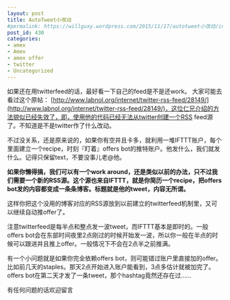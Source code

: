 ```yaml
---
layout: post
title: AutoTweet小改动
#permalink: https://willguxy.wordpress.com/2015/11/17/autotweet小改动/index.html
post_id: 430
categories: 
- amex
- Amex
- amex offer
- twitter
- Uncategorized
---
```


如果还在用twitterfeed的话，最好看一下自己的feed是不是还work。 大家可能去看过这个原帖：
[http://www.labnol.org/internet/twitter-rss-feed/28149/](http://www.labnol.org/internet/twitter-rss-feed/28149/)，这位仁兄介绍的方法貌似已经失效了，即，使用他的代码已经无法从twitter创建一个RSS feed源了。不知道是不是twitter作了什么改动。


不过没关系，还是原来说的，如果你有空并且卡多，就利用一堆IFTTT账户，每个里面建立一个recipe，时刻『盯着』offers bot的推特账户。他发什么，我们就发什么。记得只保留text，不要没事儿老@他。


**如果你懒得搞，我们可以有一个work around，还是类似以前的办法，只不过我们需要一个新的RSS源。这个源也来自IFTTT，就是你简历一个recipe，把offers bot发的内容都变成一条条博客。标题就是他的tweet，内容无所谓。**


这样你把这个没用的博客对应的RSS源放到以前建立的twitterfeed机制里，又可以继续自动推offer了。


注意twitterfeed是每半点和整点发一波tweet，而IFTTT基本是即时的。一般offers bot会在东部时间夜里2点刚过的时候开始发一波，所以你一般在半点的时候可以跟进并且推上offer。一般情况下不会在2点半之前推满。


有一个小问题就是如果你完全依赖offers bot，则可能错过账户里直接加的offer。比如前几天的staples。那天2点开始进入账户能看到，3点多估计就被加完了。offers bot在第二天才发了一条tweet，那个hashtag竟然还存在过……


有任何问题的话欢迎留言